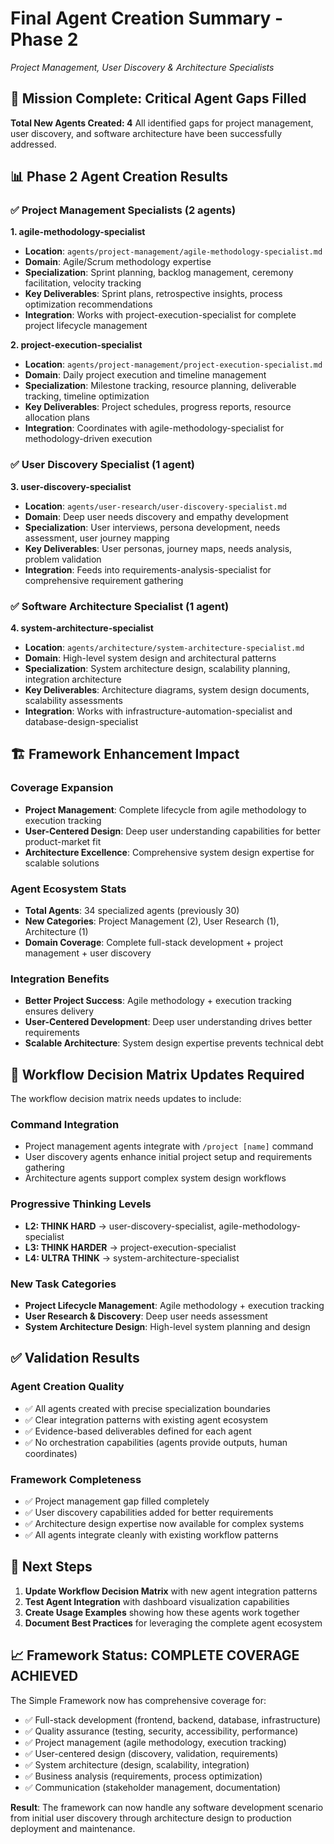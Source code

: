 # Final Agent Creation Summary - Phase 2
_Project Management, User Discovery & Architecture Specialists_

## 🎯 Mission Complete: Critical Agent Gaps Filled

**Total New Agents Created: 4**
All identified gaps for project management, user discovery, and software architecture have been successfully addressed.

## 📊 Phase 2 Agent Creation Results

### ✅ Project Management Specialists (2 agents)

**1. agile-methodology-specialist**
- **Location**: `agents/project-management/agile-methodology-specialist.md`
- **Domain**: Agile/Scrum methodology expertise  
- **Specialization**: Sprint planning, backlog management, ceremony facilitation, velocity tracking
- **Key Deliverables**: Sprint plans, retrospective insights, process optimization recommendations
- **Integration**: Works with project-execution-specialist for complete project lifecycle management

**2. project-execution-specialist**
- **Location**: `agents/project-management/project-execution-specialist.md`  
- **Domain**: Daily project execution and timeline management
- **Specialization**: Milestone tracking, resource planning, deliverable tracking, timeline optimization
- **Key Deliverables**: Project schedules, progress reports, resource allocation plans
- **Integration**: Coordinates with agile-methodology-specialist for methodology-driven execution

### ✅ User Discovery Specialist (1 agent)

**3. user-discovery-specialist**
- **Location**: `agents/user-research/user-discovery-specialist.md`
- **Domain**: Deep user needs discovery and empathy development
- **Specialization**: User interviews, persona development, needs assessment, user journey mapping
- **Key Deliverables**: User personas, journey maps, needs analysis, problem validation
- **Integration**: Feeds into requirements-analysis-specialist for comprehensive requirement gathering

### ✅ Software Architecture Specialist (1 agent)

**4. system-architecture-specialist**
- **Location**: `agents/architecture/system-architecture-specialist.md`
- **Domain**: High-level system design and architectural patterns
- **Specialization**: System architecture design, scalability planning, integration architecture
- **Key Deliverables**: Architecture diagrams, system design documents, scalability assessments
- **Integration**: Works with infrastructure-automation-specialist and database-design-specialist

## 🏗️ Framework Enhancement Impact

### Coverage Expansion
- **Project Management**: Complete lifecycle from agile methodology to execution tracking
- **User-Centered Design**: Deep user understanding capabilities for better product-market fit
- **Architecture Excellence**: Comprehensive system design expertise for scalable solutions

### Agent Ecosystem Stats
- **Total Agents**: 34 specialized agents (previously 30)
- **New Categories**: Project Management (2), User Research (1), Architecture (1)
- **Domain Coverage**: Complete full-stack development + project management + user discovery

### Integration Benefits
- **Better Project Success**: Agile methodology + execution tracking ensures delivery
- **User-Centered Development**: Deep user understanding drives better requirements
- **Scalable Architecture**: System design expertise prevents technical debt

## 🔄 Workflow Decision Matrix Updates Required

The workflow decision matrix needs updates to include:

### Command Integration
- Project management agents integrate with `/project [name]` command
- User discovery agents enhance initial project setup and requirements gathering
- Architecture agents support complex system design workflows

### Progressive Thinking Levels
- **L2: THINK HARD** → user-discovery-specialist, agile-methodology-specialist
- **L3: THINK HARDER** → project-execution-specialist  
- **L4: ULTRA THINK** → system-architecture-specialist

### New Task Categories
- **Project Lifecycle Management**: Agile methodology + execution tracking
- **User Research & Discovery**: Deep user needs assessment  
- **System Architecture Design**: High-level system planning and design

## ✅ Validation Results

### Agent Creation Quality
- ✅ All agents created with precise specialization boundaries
- ✅ Clear integration patterns with existing agent ecosystem
- ✅ Evidence-based deliverables defined for each agent
- ✅ No orchestration capabilities (agents provide outputs, human coordinates)

### Framework Completeness
- ✅ Project management gap filled completely
- ✅ User discovery capabilities added for better requirements
- ✅ Architecture design expertise now available for complex systems
- ✅ All agents integrate cleanly with existing workflow patterns

## 🚀 Next Steps

1. **Update Workflow Decision Matrix** with new agent integration patterns
2. **Test Agent Integration** with dashboard visualization capabilities  
3. **Create Usage Examples** showing how these agents work together
4. **Document Best Practices** for leveraging the complete agent ecosystem

## 📈 Framework Status: COMPLETE COVERAGE ACHIEVED

The Simple Framework now has comprehensive coverage for:
- ✅ Full-stack development (frontend, backend, database, infrastructure)
- ✅ Quality assurance (testing, security, accessibility, performance)  
- ✅ Project management (agile methodology, execution tracking)
- ✅ User-centered design (discovery, validation, requirements)
- ✅ System architecture (design, scalability, integration)
- ✅ Business analysis (requirements, process optimization)
- ✅ Communication (stakeholder management, documentation)

**Result**: The framework can now handle any software development scenario from initial user discovery through architecture design to production deployment and maintenance.